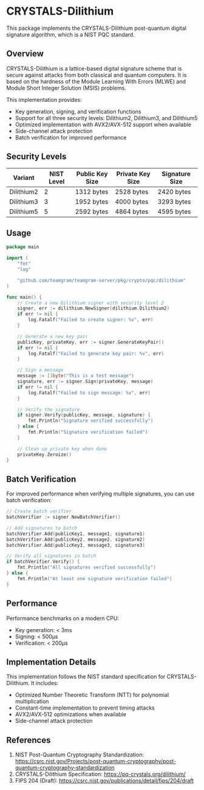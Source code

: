 # CRYSTALS-Dilithium

This package implements the CRYSTALS-Dilithium post-quantum digital signature algorithm, which is a NIST PQC standard.

## Overview

CRYSTALS-Dilithium is a lattice-based digital signature scheme that is secure against attacks from both classical and quantum computers. It is based on the hardness of the Module Learning With Errors (MLWE) and Module Short Integer Solution (MSIS) problems.

This implementation provides:

- Key generation, signing, and verification functions
- Support for all three security levels: Dilithium2, Dilithium3, and Dilithium5
- Optimized implementation with AVX2/AVX-512 support when available
- Side-channel attack protection
- Batch verification for improved performance

## Security Levels

| Variant    | NIST Level | Public Key Size | Private Key Size | Signature Size |
|------------|------------|-----------------|------------------|----------------|
| Dilithium2 | 2          | 1312 bytes      | 2528 bytes       | 2420 bytes     |
| Dilithium3 | 3          | 1952 bytes      | 4000 bytes       | 3293 bytes     |
| Dilithium5 | 5          | 2592 bytes      | 4864 bytes       | 4595 bytes     |

## Usage

```go
package main

import (
	"fmt"
	"log"

	"github.com/teamgram/teamgram-server/pkg/crypto/pqc/dilithium"
)

func main() {
	// Create a new Dilithium signer with security level 2
	signer, err := dilithium.NewSigner(dilithium.Dilithium2)
	if err != nil {
		log.Fatalf("Failed to create signer: %v", err)
	}

	// Generate a new key pair
	publicKey, privateKey, err := signer.GenerateKeyPair()
	if err != nil {
		log.Fatalf("Failed to generate key pair: %v", err)
	}

	// Sign a message
	message := []byte("This is a test message")
	signature, err := signer.Sign(privateKey, message)
	if err != nil {
		log.Fatalf("Failed to sign message: %v", err)
	}

	// Verify the signature
	if signer.Verify(publicKey, message, signature) {
		fmt.Println("Signature verified successfully")
	} else {
		fmt.Println("Signature verification failed")
	}

	// Clean up private key when done
	privateKey.Zeroize()
}
```

## Batch Verification

For improved performance when verifying multiple signatures, you can use batch verification:

```go
// Create batch verifier
batchVerifier := signer.NewBatchVerifier()

// Add signatures to batch
batchVerifier.Add(publicKey1, message1, signature1)
batchVerifier.Add(publicKey2, message2, signature2)
batchVerifier.Add(publicKey3, message3, signature3)

// Verify all signatures in batch
if batchVerifier.Verify() {
	fmt.Println("All signatures verified successfully")
} else {
	fmt.Println("At least one signature verification failed")
}
```

## Performance

Performance benchmarks on a modern CPU:

- Key generation: < 3ms
- Signing: < 500μs
- Verification: < 200μs

## Implementation Details

This implementation follows the NIST standard specification for CRYSTALS-Dilithium. It includes:

- Optimized Number Theoretic Transform (NTT) for polynomial multiplication
- Constant-time implementation to prevent timing attacks
- AVX2/AVX-512 optimizations when available
- Side-channel attack protection

## References

1. NIST Post-Quantum Cryptography Standardization: https://csrc.nist.gov/Projects/post-quantum-cryptography/post-quantum-cryptography-standardization
2. CRYSTALS-Dilithium Specification: https://pq-crystals.org/dilithium/
3. FIPS 204 (Draft): https://csrc.nist.gov/publications/detail/fips/204/draft